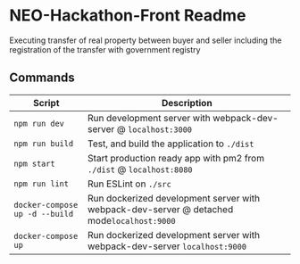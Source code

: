 # NEO-Hackathon-Front Readme

Executing transfer of real property between buyer and seller including the registration of the transfer with government registry

Commands
--------

|Script|Description|
|---|---|
|`npm run dev`| Run development server with webpack-dev-server @ `localhost:3000`|
|`npm run build`| Test, and build the application to `./dist`|
|`npm start`| Start production ready app with pm2 from `./dist` @ `localhost:8080`|
|`npm run lint`| Run ESLint on `./src`|
|`docker-compose up -d --build`| Run dockerized development server with webpack-dev-server @ detached mode`localhost:9000`|
|`docker-compose up`| Run dockerized development server with webpack-dev-server `localhost:9000`|
